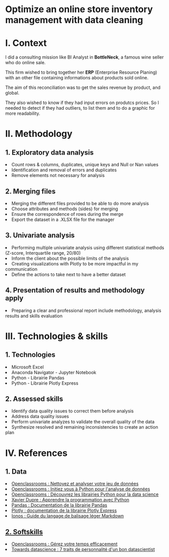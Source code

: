 # Optimize an online store inventory management with data cleaning

<h1>I. Context</h1>

I did a consulting mission like BI Analyst in **BottleNeck**, a famous wine seller who do online sale.

This firm wished to bring together her **ERP** (Enterprise Resource Planing) with an other file containing informations about products sold online.

The aim of this reconciliation was to get the sales revenue by product, and global.

They also wished to know if they had input errors on produtcs prices. So I needed to detect if they had outliers, to list them and to do a graphic for more readability.

<h1>II. Methodology</h1>
  <h2>1. Exploratory data analysis </h2>
    <li>Count rows & columns, duplicates, unique keys and Null or Nan values </li>
    <li>Identification and removal of errors and duplicates</li>
    <li>Remove elements not necessary for analysis</li>

  <h2>2. Merging files</h2>
    <li>Merging the different files provided to be able to do more analysis</li>
    <li>Choose attributes and methods (sides) for merging</li>
    <li>Ensure the correspondence of rows during the merge</li>
    <li>Export the dataset in a .XLSX file for the manager</li>
    
  <h2>3. Univariate analysis</h2>
    <li>Performing multiple univariate analysis using different statistical methods (Z-score, Interquartile range, 20/80)</li>
    <li>Inform the client about the possible limits of the analysis</li>
    <li>Creating visualizations with Plotly to be more impactful in my communication</li>
    <li>Define the actions to take next to have a better dataset</li>

  <h2>4. Presentation of results and methodology apply</h2>
    <li>Preparing a clear and professional report include methodology, analysis results and skills evaluation</li>

<h1>III. Technologies & skills</h1>

  <h2>1. Technologies</h2>
    <li>Microsoft Excel</li>
    <li>Anaconda Navigator - Jupyter Notebook</li>
    <li>Python - Librairie Pandas</li>
    <li>Python - Librairie Plotly Express</li>

  <h2>2. Assessed skills</h2>
  <li>Identify data quality issues to correct them before analysis</li>
  <li>Address data quality issues</li>
  <li>Perform univariate analyzes to validate the overall quality of the data</li>
  <li>Synthesize resolved and remaining inconsistencies to create an action plan</li>

<h1>IV. References</h1>

  <h2>1. Data</h2>
    <li><a href="https://openclassrooms.com/fr/courses/7410486-nettoyez-et-analysez-votre-jeu-de-donnees">Openclassrooms : Nettoyez et analyser votre jeu de données</a></li>
    <li><a href="https://openclassrooms.com/fr/courses/6204541-initiez-vous-a-python-pour-lanalyse-de-donnees">Openclassrooms : Initiez vous à Python pour l'analyse de données</li>
    <li><a href="https://openclassrooms.com/fr/courses/7771531-decouvrez-les-librairies-python-pour-la-data-science">Openclassrooms : Découvrez les librairies Python pour la data science</li>
    <li><a href="http://www.xavierdupre.fr/app/teachpyx/helpsphinx/index.html">Xavier Dupre : Apprendre la programmation avec Python</li>
    <li><a href="https://pandas.pydata.org/pandas-docs/dev/user_guide/10min.html">Pandas : Documentation de la librairie Pandas</li>
    <li><a href="https://plotly.com/python/plotly-express/">Plotly : documentation de la librairie Plotly Express</li>
    <li><a href="https://www.ionos.fr/digitalguide/sites-internet/developpement-web/markdown/">Ionos : Guide du langage de balisage léger Markdown</li>
 
  <h2>2. Softskills</h2>
    <li><a href="https://openclassrooms.com/fr/courses/5944991-gerez-votre-temps-efficacement">Openclassrooms : Gérez votre temps efficacement</a></li>
    <li><a href="https://towardsdatascience.com/the-7-personality-traits-of-a-great-data-scientist-60059873bfa9">Towards datascience : 7 traits de personnalité d'un bon datascientist</li>
   
